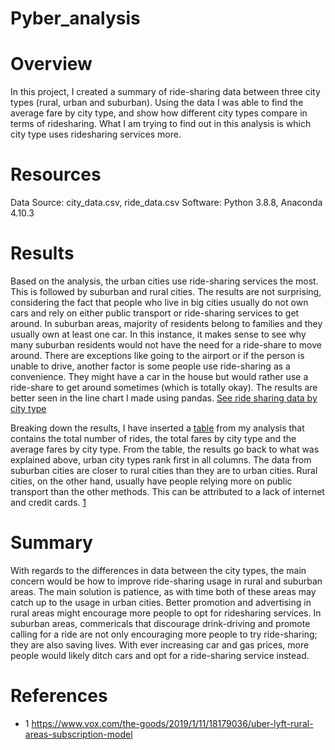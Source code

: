 # Pyber_analysis

# Overview
In this project, I created a summary of ride-sharing data between three city types (rural, urban and suburban). Using the data I was able to find the average fare by city type, and show how different city types compare in terms of ridesharing. What I am trying to find out in this analysis is which city type uses ridesharing services more. 

# Resources
Data Source: city_data.csv, ride_data.csv
Software: Python 3.8.8, Anaconda 4.10.3

# Results
Based on the analysis, the urban cities use ride-sharing services the most. This is followed by suburban and rural cities. The results are not surprising, considering the fact that people who live in big cities usually do not own cars and rely on either public transport or ride-sharing services to get around. In suburban areas, majority of residents belong to families and they usually own at least one car. In this instance, it makes sense to see why many suburban residents would not have the need for a ride-share to move around. There are exceptions like going to the airport or if the person is unable to drive, another factor is some people use ride-sharing as a convenience. They might have a car in the house but would rather use a ride-share to get around sometimes (which is totally okay). The results are better seen in the line chart I made using pandas. [See ride sharing data by city type](https://github.com/somtoesomeju/Pyber_analysis/blob/main/analysis/Pyber_fare_summary.png)

Breaking down the results, I have inserted a [table](https://github.com/somtoesomeju/Pyber_analysis/blob/main/Rideshare_data_by_city_type.png) from my analysis that contains the total number of rides, the total fares by city type and the average fares by city type. From the table, the results go back to what was explained above, urban city types rank first in all columns. The data from suburban cities are closer to rural cities than they are to urban cities. Rural cities, on the other hand, usually have people relying more on public transport than the other methods. This can be attributed to a lack of internet and credit cards. [1](https://www.vox.com/the-goods/2019/1/11/18179036/uber-lyft-rural-areas-subscription-model)


# Summary
With regards to the differences in data between the city types, the main concern would be how to improve ride-sharing usage in rural and suburban areas. The main solution is patience, as with time both of these areas may catch up to the usage in urban cities. Better promotion and advertising in rural areas might encourage more people to opt for ridesharing services. In suburban areas, commericals that discourage drink-driving and promote calling for a ride are not only encouraging more people to try ride-sharing; they are also saving lives. With ever increasing car and gas prices, more people would likely ditch cars and opt for a ride-sharing service instead.

# References
- 1 https://www.vox.com/the-goods/2019/1/11/18179036/uber-lyft-rural-areas-subscription-model
